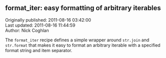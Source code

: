 ## format_iter: easy formatting of arbitrary iterables  
Originally published: 2011-08-16 03:42:00  
Last updated: 2011-08-16 11:44:59  
Author: Nick Coghlan  
  
The ``format_iter`` recipe defines a simple wrapper around ``str.join`` and ``str.format`` that makes it easy to format an arbitrary iterable with a specified format string and item separator.